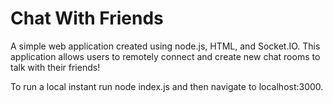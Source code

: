 # Chat With Friends

A simple web application created using node.js, HTML, and Socket.IO. This application allows users to remotely connect 
and create new chat rooms to talk with their friends!

To run a local instant run node index.js and then navigate to localhost:3000.
